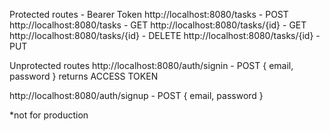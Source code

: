 Protected routes - Bearer Token
http://localhost:8080/tasks - POST
http://localhost:8080/tasks - GET
http://localhost:8080/tasks/{id} - GET
http://localhost:8080/tasks/{id} - DELETE
http://localhost:8080/tasks/{id} - PUT


Unprotected routes
http://localhost:8080/auth/signin - POST
{
    email,
    password
}
returns ACCESS TOKEN

http://localhost:8080/auth/signup - POST
{
    email,
    password
}



*not for production
